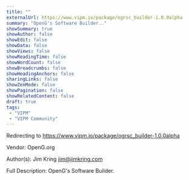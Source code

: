 ```yaml
---
title: ""
externalUrl: https://www.vipm.io/package/ogrsc_builder-1.0.0alpha
summary: "OpenG's Software Builder.."
showSummary: true
showAuthor: false
showEdit: false
showData: false
showViews: false
showReadingTime: false
showWordCount: false
showBreadcrumbs: false
showHeadingAnchors: false
sharingLinks: false
showZenMode: false
showPagination: false
showRelatedContent: false
draft: true
tags:
 - "VIPM"
 - "VIPM Community"
---
```


Redirecting to https://www.vipm.io/package/ogrsc_builder-1.0.0alpha

Vendor: OpenG.org

Author(s): Jim Kring <jim@jimkring.com>
 
Full Description:
OpenG's Software Builder.